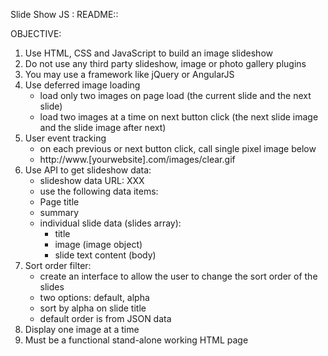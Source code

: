 Slide Show JS : README::

OBJECTIVE:

1. Use HTML, CSS and JavaScript to build an image slideshow
2. Do not use any third party slideshow, image or photo gallery plugins
3. You may use a framework like jQuery or AngularJS
4. Use deferred image loading
   - load only two images on page load (the current slide and the next slide)
   - load two images at a time on next button click (the next slide image and the slide image after next)
5. User event tracking
   - on each previous or next button click, call single pixel image below
   - http://www.[yourwebsite].com/images/clear.gif
6. Use API to get slideshow data:
   - slideshow data URL: XXX
   - use the following data items:
   - Page title
   - summary
   - individual slide data (slides array):
     - title
     - image (image object)
     - slide text content (body)
7. Sort order filter:
   - create an interface to allow the user to change the sort order of the slides
   - two options: default, alpha
   - sort by alpha on slide title
   - default order is from JSON data
8. Display one image at a time
9. Must be a functional stand-alone working HTML page
